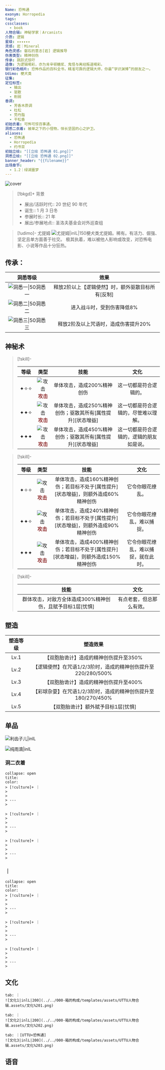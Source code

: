 ```yaml
---
Name: 恐怖通
exonym: Horropedia
tags: 
cssclasses:
  - book
人物合辑: 神秘学家｜Arcanists
介质: 逻辑
星级: ✦✦✦✦✦✦
灵感: 岩｜Mineral
角色灵感: 磐石的意志[岩] 逻辑推导
伤害类型: 精神创伤
传承: 跳跃式惊吓
造像: 为逻辑喝彩，亦为肯辛顿糖浆、鬼怪与离经叛道喝彩。
银行彩色相片: 恐怖作品的百科全书，精准可靠的逻辑大师，你最“学识渊博”的朋友之一。
Udimo: 梗犬类
征集: 
定位标签:
  - 输出
  - 驱散
  - 削弱
香调:
  - 芳香木质调
  - 杜松
  - 劳丹脂
  - 干松香
初始衣着: 可怖可惊百事通。
洞悉二衣着: 被单之下的小怪物，恒长坚固的心之护卫。
aliases:
  - 恐怖通
  - Horropedia
  - 约书亚
初始立绘: "[[立绘 恐怖通 01.png]]"
洞悉立绘: "[[立绘 恐怖通 02.png]]"
banner_header: "{{filename}}"
出场章节:
  - 1.2｜绿湖噩梦
---
```

![cover](assets/恐怖通｜Horropedia.assets/立绘%20恐怖通%2002.png)

> [!bkgd]+ 背景
> - 展出/活跃时代:: 20 世纪 90 年代
> - 诞生:: 1 月 3 日冬
> - 参展时长:: 21 年
> - 展出/参展地点:: 圣洛夫基金会对外巡查组

> [!udimo]- 尤提姆
> ![尤提姆|inlL|150](assets/恐怖通｜Horropedia.assets/尤提姆%20恐怖通.png)梗犬类尤提姆。稀有。有活力、倔强、坚定且单方面善于社交。
> 极其执着，难以被他人影响或改变，对恐怖电影、小说等作品十分狂热。

## 传承：

|                           洞悉等级                           |                       效果                        |
| :----------------------------------------------------------: | :-----------------------------------------------: |
| ![洞悉一\|50](000-箱的构成/templates/assets/UTTU人物合辑.assets/图标%20洞悉Ⅰ.png)洞悉一 | 释放2阶以上【逻辑使然】时，额外驱散目标所有[反制] |
| ![洞悉二\|50](000-箱的构成/templates/assets/UTTU人物合辑.assets/图标%20洞悉Ⅱ.png)洞悉二 |            进入战斗时，受到伤害降低8%             |
| ![洞悉三\|50](000-箱的构成/templates/assets/UTTU人物合辑.assets/图标%20洞悉Ⅲ.png)洞悉三 |       释放2阶及以上咒语时，造成伤害提升20%        |

## 神秘术

> [!skill]- 
> 
> 
> | 等级 |                             类型                             |                            技能                            |                   文化                   |
> | :--: | :----------------------------------------------------------: | :--------------------------------------------------------: | :--------------------------------------: |
> | ✦✧✧  | ![攻击](000-箱的构成/templates/assets/UTTU人物合辑.assets/Attack.png)<b><font color="#933334">攻击</font></b> |                 单体攻击，造成200%精神创伤                 |          这一切都是符合逻辑的。          |
> | ✦✦✧  | ![攻击](000-箱的构成/templates/assets/UTTU人物合辑.assets/Attack.png)<b><font color="#933334">攻击</font></b> | 单体攻击，造成250%精神创伤；驱散其所有[属性提升][状态增益] |   这一切都是符合逻辑的，尽管难以理解。   |
> | ✦✦✦  | ![攻击](000-箱的构成/templates/assets/UTTU人物合辑.assets/Attack.png)<b><font color="#933334">攻击</font></b> | 单体攻击，造成450%精神创伤；驱散其所有[属性提升][状态增益] | 这一切都是符合逻辑的，逻辑的朋友如是说。 |
> 

> [!skill]- 
> 
> 
> | 等级 |                             类型                             |                             技能                             |                 文化                 |
> | :--: | :----------------------------------------------------------: | :----------------------------------------------------------: | :----------------------------------: |
> | ✦✧✧  | ![攻击](000-箱的构成/templates/assets/UTTU人物合辑.assets/Attack.png)<b><font color="#933334">攻击</font></b> | 单体攻击，造成160%精神创伤；若目标不处于[属性提升][状态增益]，则额外造成60%精神创伤 |           它令你眼花缭乱。           |
> | ✦✦✧  | ![攻击](000-箱的构成/templates/assets/UTTU人物合辑.assets/Attack.png)<b><font color="#933334">攻击</font></b> | 单体攻击，造成240%精神创伤；若目标不处于[属性提升][状态增益]，则额外造成90%精神创伤 |      它令你眼花缭乱，难以捕捉。      |
> | ✦✦✦  | ![攻击](000-箱的构成/templates/assets/UTTU人物合辑.assets/Attack.png)<b><font color="#933334">攻击</font></b> | 单体攻击，造成400%精神创伤；若目标不处于[属性提升][状态增益]，则额外造成150%精神创伤 | 它令你眼花缭乱，难以捕捉，就在此时。 |
> 

> [!skill]- 
> 
> 
> |                           技能                            |           文化           |
> | :-------------------------------------------------------: | :----------------------: |
> | 群体攻击，对敌方全体造成300%精神创伤，且赋予目标1层[忧惧] | 有点老套，但总那么有效。 |
> 

## 塑造

| 塑造等级 |                           塑造效果                           |
| :------: | :----------------------------------------------------------: |
|   Lv.1   |            【双胞胎诡计】造成的精神创伤提升至350%            |
|   Lv.2   | 【逻辑使然】在咒语1/2/3阶时，造成的精神创伤提升至220/280/500% |
|   Lv.3   |            【双胞胎诡计】造成的精神创伤提升至400%            |
|   Lv.4   | 【彩球杂耍】在咒语1/2/3阶时，造成的精神创伤提升至180/270/450% |
|   Lv.5   |             【双胞胎诡计】额外赋予目标1层[忧惧]              |


## 单品

![利齿子儿|inlL](000-箱的构成/templates/assets/UTTU人物合辑.assets/货币%20利齿子儿.png)

![纯雨滴|inlL](000-箱的构成/templates/assets/UTTU人物合辑.assets/货币%20纯雨滴.png)

### 洞二衣着

````ad-flex
collapse: open
title: 
color: 
> [!culture]+ ｜
> 
> 
> ---
> 

> [!culture]+ ｜
> 
> 
> ---
> 

> [!culture]+ ｜
> 
> 
> ---
> 
````

### ｜

````ad-flex
collapse: open
title: 
color: 
> [!culture]+ ｜
> 
> 
> ---
> 

> [!culture]+ ｜
> 
> 
> ---
> 

> [!culture]+ ｜
> 
> 
> ---
> 
````

## 文化

````tab
tab: ｜
![文化1|inlL|200](../../000-箱的构成/templates/assets/UTTU人物合辑.assets/文化%201.png)

tab: ｜
![文化2|inlL|200](../../000-箱的构成/templates/assets/UTTU人物合辑.assets/文化%202.png)

tab: ｜[UTTU×恐怖通]
![文化3|inlL|200](../../000-箱的构成/templates/assets/UTTU人物合辑.assets/文化%203.png)

````

## 语音


